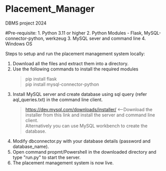 # Placement_Manager
 DBMS project 2024

#Pre-requisite:
	1. Python 3.11 or higher
    2. Python Modules - Flask, MySQL-connector-python, werkzeug
	3. MySQL sever and command line
 	4. Windows OS

 Steps to setup and run the placement management system locally:

 1. Download all the files and extract them into a directory.
 2. Use the following commands to install the required modules
    >pip install flask <br>pip install mysql-connector-python
4. Install MySQL server and create database using sql query (refer aql_queries.txt) in the command line client.
   >https://dev.mysql.com/downloads/installer/ <--Download the installer from this link and install the server and command line client.<br>
   >Alternatively you can use MySQL workbench to create the database.
5. Modify dbconnector.py with your database details (password and database_name).
6. Open command propmt/Powershell in the downloaded directory and type "run.py" to start the server.
7. The placement management system is now live.
